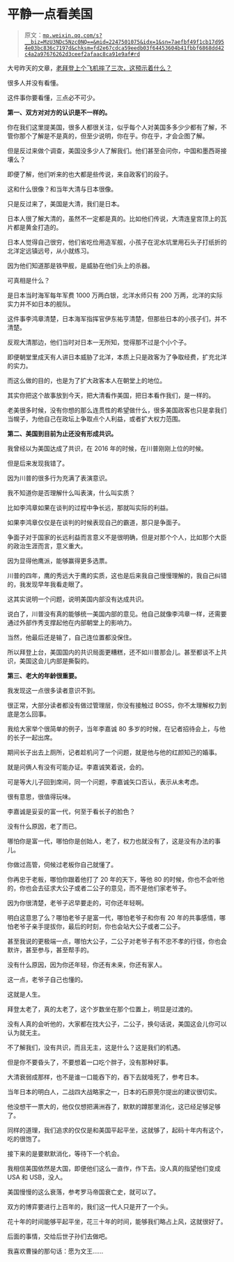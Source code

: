 # 平静一点看美国

> 原文：[`mp.weixin.qq.com/s?__biz=MzU3NDc5Nzc0NQ==&mid=2247501075&idx=1&sn=7aefbf49f1cb17d954e03bc836c7197d&chksm=fd2e67cdca59eedb03f64453604b41fbbf6868dd42c4a2a97676262d3ceef2afaac8ca91e9af#rd`](http://mp.weixin.qq.com/s?__biz=MzU3NDc5Nzc0NQ==&mid=2247501075&idx=1&sn=7aefbf49f1cb17d954e03bc836c7197d&chksm=fd2e67cdca59eedb03f64453604b41fbbf6868dd42c4a2a97676262d3ceef2afaac8ca91e9af#rd)

大号昨天的文章，[老拜登上个飞机摔了三次，这预示着什么？](https://mp.weixin.qq.com/s?__biz=MzU0MjYwNDU2Mw==&mid=2247497367&idx=2&sn=148ced8bfa5b82bd8ad161a0815d9470&chksm=fb1a9aebcc6d13fdbe900ee959daf0c2258a84e49ad6fa0ab2f81f7dea5697620c41ce8e9edc&token=281798193&lang=zh_CN&scene=21#wechat_redirect)

很多人并没有看懂。

这件事你要看懂，三点必不可少。 

**第一、双方对对方的认识是不一样的。**

你在我们这里提美国，很多人都很关注，似乎每个人对美国多多少少都有了解，不管你那个了解是不是真的，但至少说明，你在乎。你在乎，才会企图了解。 

但是反过来做个调查，美国没多少人了解我们。他们甚至会问你，中国和墨西哥接壤么？ 

即便了解，他们听来的也大都是些传说，来自政客们的段子。 

这和什么很像？和当年大清与日本很像。

只是反过来了，美国是大清，我们是日本。

日本人很了解大清的，虽然不一定都是真的。比如他们传说，大清连皇宫顶上的瓦片都是黄金打造的。 

日本人觉得自己很穷，他们省吃俭用造军舰，小孩子在泥水坑里用石头子打纸折的北洋定远镇远号，从小就练习。 

因为他们知道那是铁甲舰，是威胁在他们头上的杀器。

可真相是什么？

是日本当时海军每年军费 1000 万两白银，北洋水师只有 200 万两，北洋的实际实力并不如日本的舰队。

这件事李鸿章清楚，日本海军指挥官伊东祐亨清楚，但那些日本的小孩子们，并不清楚。

反观大清那边，他们当时对日本一无所知，觉得那不过是个小个子。 

即便朝堂里成天有人讲日本威胁了北洋，本质上只是政客为了争取经费，扩充北洋的实力。

而这么做的目的，也是为了扩大政客本人在朝堂上的地位。

其实你把这个故事放到今天，把大清看作美国，把日本看作我们，是一样的。 

老美很多时候，没有你想的那么连贯性的希望做什么，很多美国政客也只是拿我们当幌子，为他自己在政坛上争取点个人利益，或者扩大权力范围。 

**第二、美国到目前为止还没有形成共识。**

我曾经以为美国达成了共识，在 2016 年的时候，在川普刚刚上位的时候。 

但是后来发现我错了。 

因为川普的很多行为充满了表演意识。 

我不知道你是否理解什么叫表演，什么叫实质？

比如李鸿章如果在谈判的过程中争长远，那就叫实际的利益。 

如果李鸿章仅仅是在谈判的时候表现自己的霸道，那只是争面子。

争面子对于国家的长远利益而言意义不是很明确，但是对那个个人，比如那个大臣的政治生涯而言，意义重大。

因为显得他鹰派，能够赢得更多选票。

川普的四年，鹰的秀远大于鹰的实质，这也是后来我自己慢慢理解的，我自己纠错的，我发现早年我看走眼了。

这其实说明一个问题，说明美国内部没有达成共识。 

说白了，川普没有真的能够统一美国内部的意见。他自己就像李鸿章一样，还需要通过外部作秀支撑起他在内部朝堂上的影响力。

当然，他最后还是输了，自己连位置都没保住。 

所以拜登上台，美国国内的共识局面更糟糕，还不如川普那会儿。甚至都谈不上共识，美国这会儿内部是撕裂的。 

**第三、老大的年龄很重要。**

我发现这一点很多读者意识不到。

很正常，大部分读者都没有做过管理层，你没有接触过 BOSS，你不太理解权力到底是怎么回事。

我给大家举个很简单的例子，当年李嘉诚 80 多岁的时候，在记者招待会上，与他的长子一起出席。 

期间长子出去上厕所，记者趁机问了一个问题，就是他与他的红颜知己的婚事。 

就是问俩人有没有可能办证。李嘉诚笑着说，会的。

可是等大儿子回到席间，同一个问题，李嘉诚矢口否认，表示从未考虑。 

很有意思，很值得玩味。

李嘉诚是妥妥的富一代，何至于看长子的脸色？ 

没有什么原因，老了而已。 

哪怕你是富一代，哪怕你是创始人，老了，权力也就没有了，这是没有办法的事儿。 

你做过高管，伺候过老板你自己就懂了。 

你再忠于老板，哪怕你跟着他打了 20 年的天下，等他 80 的时候，你也不会听他的，你也会去征求大公子或者二公子的意见，而不是他们家老爷子。 

因为你很清楚，老爷子迟早要走的，可你还年轻啊。

明白这意思了么？哪怕老爷子是富一代，哪怕老爷子和你有 20 年的共事感情，哪怕老爷子亲手提拔你，最后的时刻，你也会站大公子或者二公子。 

甚至我说的更极端一点，哪怕大公子，二公子对老爷子有不忠不孝的行径，你也会默许，甚至参与，甚至帮手的。 

没有什么原因，因为你还年轻，你还有未来，你还有家人。

这一点，老爷子自己也懂的。 

这就是人生。

拜登太老了，真的太老了，这个岁数坐在那个位置上，明显是过渡的。 

没有人真的会听他的，大家都在找大公子，二公子，换句话说，美国这会儿你可以认为就无主。 

不了解我们，没有共识，而且无主，这是什么？这是我们的机遇。 

但是你不要昏头了，不要想着一口吃个胖子，没有那种好事。

大清衰弱成那样，也不是谁一口能吞下的，吞下去就噎死了，参考日本。

当年日本的明白人，二战四大战略家之一，日本的石原莞尔提出的建议很切实。

他没想干一票大的，他仅仅想把满洲吞了，默默的蹲那里消化，这已经足够足够了。

同样的道理，我们追求的仅仅是和美国平起平坐，这就够了，起码十年内有这个，吃的很饱了。

接下来的是要默默消化，等待下一个机会。

我相信美国依然是大国，即便他们这么一直作，作下去。没人真的指望他们变成 USA 和 USB，没人。 

美国慢慢的这么衰落，参考罗马帝国衰亡史，就可以了。 

双方的博弈要进行上百年的，我们这一代人只是开了一个头。

花十年的时间能够平起平坐，花三十年的时间，能够我们略占上风，这就很好了。 

后面的事情，交给后世子孙们去做吧。 

我喜欢曹操的那句话：愿为文王......